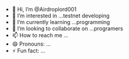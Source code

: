 - 👋 Hi, I’m @Airdroplord001
- 👀 I’m interested in ...testnet developing 
- 🌱 I’m currently learning ...programming 
- 💞️ I’m looking to collaborate on ...programers
- 📫 How to reach me ...
- 😄 Pronouns: ...
- ⚡ Fun fact: ...

<!---
Airdroplord001/Airdroplord001 is a ✨ special ✨ repository because its `README.md` (this file) appears on your GitHub profile.
You can click the Preview link to take a look at your changes.
--->
